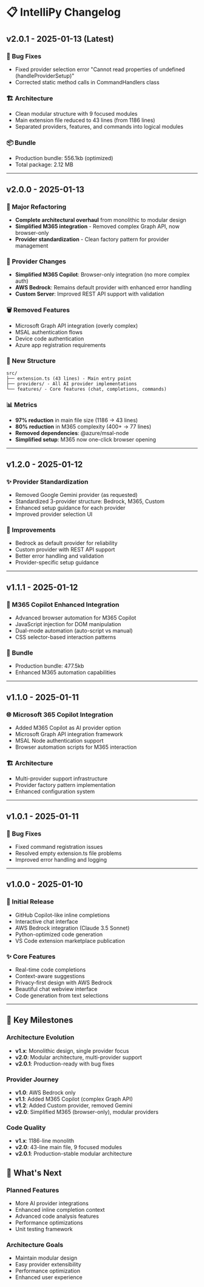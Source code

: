 # 📋 IntelliPy Changelog

## v2.0.1 - 2025-01-13 (Latest)
### 🔧 Bug Fixes
- Fixed provider selection error "Cannot read properties of undefined (handleProviderSetup)"
- Corrected static method calls in CommandHandlers class

### 🏗️ Architecture
- Clean modular structure with 9 focused modules
- Main extension file reduced to 43 lines (from 1186 lines)
- Separated providers, features, and commands into logical modules

### 📦 Bundle
- Production bundle: 556.1kb (optimized)
- Total package: 2.12 MB

---

## v2.0.0 - 2025-01-13 
### 🎉 Major Refactoring
- **Complete architectural overhaul** from monolithic to modular design
- **Simplified M365 integration** - Removed complex Graph API, now browser-only
- **Provider standardization** - Clean factory pattern for provider management

### 🔄 Provider Changes
- **Simplified M365 Copilot**: Browser-only integration (no more complex auth)
- **AWS Bedrock**: Remains default provider with enhanced error handling
- **Custom Server**: Improved REST API support with validation

### 🗑️ Removed Features
- Microsoft Graph API integration (overly complex)
- MSAL authentication flows
- Device code authentication
- Azure app registration requirements

### 📁 New Structure
```
src/
├── extension.ts (43 lines) - Main entry point
├── providers/ - All AI provider implementations
└── features/ - Core features (chat, completions, commands)
```

### 📊 Metrics
- **97% reduction** in main file size (1186 → 43 lines)
- **80% reduction** in M365 complexity (400+ → 77 lines)
- **Removed dependencies**: @azure/msal-node
- **Simplified setup**: M365 now one-click browser opening

---

## v1.2.0 - 2025-01-12
### ✨ Provider Standardization
- Removed Google Gemini provider (as requested)
- Standardized 3-provider structure: Bedrock, M365, Custom
- Enhanced setup guidance for each provider
- Improved provider selection UI

### 🔧 Improvements
- Bedrock as default provider for reliability
- Custom provider with REST API support
- Better error handling and validation
- Provider-specific setup guidance

---

## v1.1.1 - 2025-01-12
### 🤖 M365 Copilot Enhanced Integration
- Advanced browser automation for M365 Copilot
- JavaScript injection for DOM manipulation
- Dual-mode automation (auto-script vs manual)
- CSS selector-based interaction patterns

### 📁 Bundle
- Production bundle: 477.5kb
- Enhanced M365 automation capabilities

---

## v1.1.0 - 2025-01-11
### 🌐 Microsoft 365 Copilot Integration
- Added M365 Copilot as AI provider option
- Microsoft Graph API integration framework
- MSAL Node authentication support
- Browser automation scripts for M365 interaction

### 🏗️ Architecture
- Multi-provider support infrastructure
- Provider factory pattern implementation
- Enhanced configuration system

---

## v1.0.1 - 2025-01-11
### 🔧 Bug Fixes
- Fixed command registration issues
- Resolved empty extension.ts file problems
- Improved error handling and logging

---

## v1.0.0 - 2025-01-10
### 🎉 Initial Release
- GitHub Copilot-like inline completions
- Interactive chat interface
- AWS Bedrock integration (Claude 3.5 Sonnet)
- Python-optimized code generation
- VS Code extension marketplace publication

### ✨ Core Features
- Real-time code completions
- Context-aware suggestions
- Privacy-first design with AWS Bedrock
- Beautiful chat webview interface
- Code generation from text selections

---

## 🎯 Key Milestones

### Architecture Evolution
- **v1.x**: Monolithic design, single provider focus
- **v2.0**: Modular architecture, multi-provider support
- **v2.0.1**: Production-ready with bug fixes

### Provider Journey
- **v1.0**: AWS Bedrock only
- **v1.1**: Added M365 Copilot (complex Graph API)
- **v1.2**: Added Custom provider, removed Gemini
- **v2.0**: Simplified M365 (browser-only), modular providers

### Code Quality
- **v1.x**: 1186-line monolith
- **v2.0**: 43-line main file, 9 focused modules
- **v2.0.1**: Production-stable modular architecture

## 🚀 What's Next

### Planned Features
- More AI provider integrations
- Enhanced inline completion context
- Advanced code analysis features
- Performance optimizations
- Unit testing framework

### Architecture Goals
- Maintain modular design
- Easy provider extensibility
- Performance optimization
- Enhanced user experience
